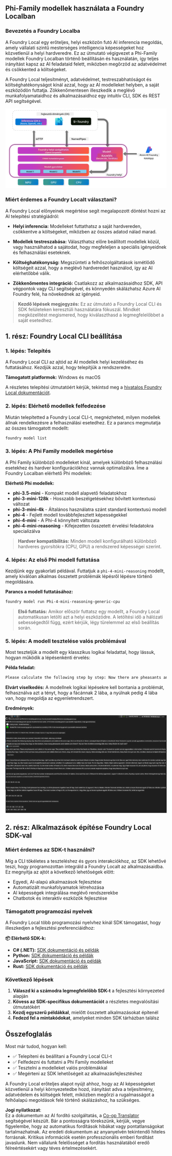 <!--
CO_OP_TRANSLATOR_METADATA:
{
  "original_hash": "52973a5680a65a810aa80b7036afd31f",
  "translation_date": "2025-07-16T19:50:04+00:00",
  "source_file": "md/01.Introduction/02/07.FoundryLocal.md",
  "language_code": "hu"
}
-->
## Phi-Family modellek használata a Foundry Localban

### Bevezetés a Foundry Localba

A Foundry Local egy erőteljes, helyi eszközön futó AI inferencia megoldás, amely vállalati szintű mesterséges intelligencia képességeket hoz közvetlenül a helyi hardveredre. Ez az útmutató végigvezet a Phi-Family modellek Foundry Localban történő beállításán és használatán, így teljes irányítást kapsz az AI feladataid felett, miközben megőrzöd az adatvédelmet és csökkented a költségeket.

A Foundry Local teljesítményt, adatvédelmet, testreszabhatóságot és költséghatékonyságot kínál azzal, hogy az AI modelleket helyben, a saját eszközödön futtatja. Zökkenőmentesen illeszkedik a meglévő munkafolyamataidhoz és alkalmazásaidhoz egy intuitív CLI, SDK és REST API segítségével.


![arch](../../../../../translated_images/foundry-local-arch.8823e321dd8258d7d68815ddb0153503587142ff32e6997041c7cf0c9df24b49.hu.png)

### Miért érdemes a Foundry Localt választani?

A Foundry Local előnyeinek megértése segít megalapozott döntést hozni az AI telepítési stratégiádról:

- **Helyi inferencia:** Modelleket futtathatsz a saját hardvereden, csökkentve a költségeket, miközben az összes adatod nálad marad.

- **Modellek testreszabása:** Választhatsz előre beállított modellek közül, vagy használhatod a sajátodat, hogy megfeleljen a speciális igényeidnek és felhasználási eseteknek.

- **Költséghatékonyság:** Megszünteti a felhőszolgáltatások ismétlődő költségeit azzal, hogy a meglévő hardveredet használod, így az AI elérhetőbbé válik.

- **Zökkenőmentes integráció:** Csatlakozz az alkalmazásaidhoz SDK, API végpontok vagy CLI segítségével, és könnyedén skálázhatsz Azure AI Foundry felé, ha növekednek az igényeid.

> **Kezdő lépések megjegyzés:** Ez az útmutató a Foundry Local CLI és SDK felületeken keresztüli használatára fókuszál. Mindkét megközelítést megismered, hogy kiválaszthasd a legmegfelelőbbet a saját esetedhez.

## 1. rész: Foundry Local CLI beállítása

### 1. lépés: Telepítés

A Foundry Local CLI az ajtód az AI modellek helyi kezeléséhez és futtatásához. Kezdjük azzal, hogy telepítjük a rendszeredre.

**Támogatott platformok:** Windows és macOS

A részletes telepítési útmutatóért kérjük, tekintsd meg a [hivatalos Foundry Local dokumentációt](https://github.com/microsoft/Foundry-Local/blob/main/README.md).

### 2. lépés: Elérhető modellek felfedezése

Miután telepítetted a Foundry Local CLI-t, megnézheted, milyen modellek állnak rendelkezésre a felhasználási esetedhez. Ez a parancs megmutatja az összes támogatott modellt:


```bash
foundry model list
```

### 3. lépés: A Phi Family modellek megértése

A Phi Family különböző modelleket kínál, amelyek különböző felhasználási esetekhez és hardver konfigurációkhoz vannak optimalizálva. Íme a Foundry Localban elérhető Phi modellek:

**Elérhető Phi modellek:** 

- **phi-3.5-mini** - Kompakt modell alapvető feladatokhoz
- **phi-3-mini-128k** - Hosszabb beszélgetésekhez bővített kontextusú változat
- **phi-3-mini-4k** - Általános használatra szánt standard kontextusú modell
- **phi-4** - Fejlett modell továbbfejlesztett képességekkel
- **phi-4-mini** - A Phi-4 könnyített változata
- **phi-4-mini-reasoning** - Kifejezetten összetett érvelési feladatokra specializálva

> **Hardver kompatibilitás:** Minden modell konfigurálható különböző hardveres gyorsítókra (CPU, GPU) a rendszered képességei szerint.

### 4. lépés: Az első Phi modell futtatása

Kezdjünk egy gyakorlati példával. Futtatjuk a `phi-4-mini-reasoning` modellt, amely kiválóan alkalmas összetett problémák lépésről lépésre történő megoldására.


**Parancs a modell futtatásához:**

```bash
foundry model run Phi-4-mini-reasoning-generic-cpu
```

> **Első futtatás:** Amikor először futtatsz egy modellt, a Foundry Local automatikusan letölti azt a helyi eszközödre. A letöltési idő a hálózati sebességedtől függ, ezért kérjük, légy türelemmel az első beállítás során.

### 5. lépés: A modell tesztelése valós problémával

Most teszteljük a modellt egy klasszikus logikai feladattal, hogy lássuk, hogyan működik a lépésenkénti érvelés:

**Példa feladat:**

```txt
Please calculate the following step by step: Now there are pheasants and rabbits in the same cage, there are thirty-five heads on top and ninety-four legs on the bottom, how many pheasants and rabbits are there?
```

**Elvárt viselkedés:** A modellnek logikai lépésekre kell bontania a problémát, felhasználva azt a tényt, hogy a fácánnak 2 lába, a nyúlnak pedig 4 lába van, hogy megoldja az egyenletrendszert.

**Eredmények:**

![cli](../../../../../translated_images/cli.862ec6b55c2b5d916093866d4df99190150d4198fd33ab79e586f9d6f5403089.hu.png)

## 2. rész: Alkalmazások építése Foundry Local SDK-val

### Miért érdemes az SDK-t használni?

Míg a CLI tökéletes a teszteléshez és gyors interakciókhoz, az SDK lehetővé teszi, hogy programozottan integráld a Foundry Localt az alkalmazásaidba. Ez megnyitja az ajtót a következő lehetőségek előtt:

- Egyedi, AI-alapú alkalmazások fejlesztése
- Automatizált munkafolyamatok létrehozása
- AI képességek integrálása meglévő rendszerekbe
- Chatbotok és interaktív eszközök fejlesztése

### Támogatott programozási nyelvek

A Foundry Local több programozási nyelvhez kínál SDK támogatást, hogy illeszkedjen a fejlesztési preferenciáidhoz:

**📦 Elérhető SDK-k:**

- **C# (.NET):** [SDK dokumentáció és példák](https://github.com/microsoft/Foundry-Local/tree/main/sdk/cs)
- **Python:** [SDK dokumentáció és példák](https://github.com/microsoft/Foundry-Local/tree/main/sdk/python)
- **JavaScript:** [SDK dokumentáció és példák](https://github.com/microsoft/Foundry-Local/tree/main/sdk/js)
- **Rust:** [SDK dokumentáció és példák](https://github.com/microsoft/Foundry-Local/tree/main/sdk/rust)

### Következő lépések

1. **Válaszd ki a számodra legmegfelelőbb SDK-t** a fejlesztési környezeted alapján
2. **Kövess az SDK-specifikus dokumentációt** a részletes megvalósítási útmutatókért
3. **Kezdj egyszerű példákkal**, mielőtt összetett alkalmazásokat építenél
4. **Fedezd fel a mintakódokat**, amelyeket minden SDK tárházban találsz

## Összefoglalás

Most már tudod, hogyan kell:
- ✅ Telepíteni és beállítani a Foundry Local CLI-t
- ✅ Felfedezni és futtatni a Phi Family modelleket
- ✅ Tesztelni a modelleket valós problémákkal
- ✅ Megérteni az SDK lehetőségeit az alkalmazásfejlesztéshez

A Foundry Local erőteljes alapot nyújt ahhoz, hogy az AI képességeket közvetlenül a helyi környezetedbe hozd, irányítást adva a teljesítmény, adatvédelem és költségek felett, miközben megőrzi a rugalmasságot a felhőalapú megoldások felé történő skálázáshoz, ha szükséges.

**Jogi nyilatkozat**:  
Ez a dokumentum az AI fordító szolgáltatás, a [Co-op Translator](https://github.com/Azure/co-op-translator) segítségével készült. Bár a pontosságra törekszünk, kérjük, vegye figyelembe, hogy az automatikus fordítások hibákat vagy pontatlanságokat tartalmazhatnak. Az eredeti dokumentum az anyanyelvén tekintendő hiteles forrásnak. Kritikus információk esetén professzionális emberi fordítást javaslunk. Nem vállalunk felelősséget a fordítás használatából eredő félreértésekért vagy téves értelmezésekért.